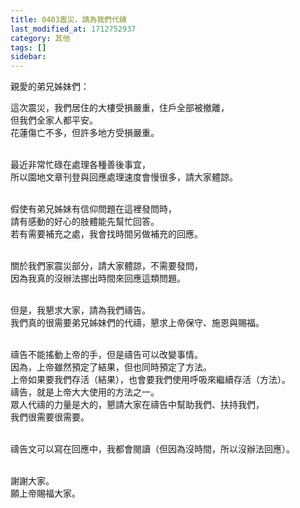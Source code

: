 ```yaml
---
title: 0403震災，請為我們代禱
last_modified_at: 1712752937
category: 其他
tags: []
sidebar: 
---
```


   <p>親愛的弟兄姊妹們：</p>

<p>這次震災，我們居住的大樓受損嚴重，住戶全部被撤離，<br>
但我們全家人都平安。<br>
花蓮傷亡不多，但許多地方受損嚴重。</p>

<p><br>
最近非常忙碌在處理各種善後事宜，<br>
所以園地文章刊登與回應處理速度會慢很多，請大家體諒。</p>

<p><br>
假使有弟兄姊妹有信仰問題在這裡發問時，<br>
請有感動的好心的肢體能先幫忙回答。<br>
若有需要補充之處，我會找時間另做補充的回應。</p>

<p><br>
關於我們家震災部分，請大家體諒，不需要發問，<br>
因為我真的沒辦法挪出時間來回應這類問題。</p>

<p><br>
但是，我懇求大家，請為我們禱告。<br>
我們真的很需要弟兄姊妹們的代禱，懇求上帝保守、施恩與賜福。</p>

<p><br>
禱告不能搖動上帝的手，但是禱告可以改變事情。<br>
因為，上帝雖然預定了結果，但也同時預定了方法。<br>
上帝如果要我們存活（結果），也會要我們使用呼吸來繼續存活（方法）。<br>
禱告，就是上帝大大使用的方法之一。<br>
眾人代禱的力量是大的，懇請大家在禱告中幫助我們、扶持我們，<br>
我們很需要很需要。</p>

<p><br>
禱告文可以寫在回應中，我都會閱讀（但因為沒時間，所以沒辦法回應）。</p>

<p><br>
謝謝大家。<br>
願上帝賜福大家。</p>
